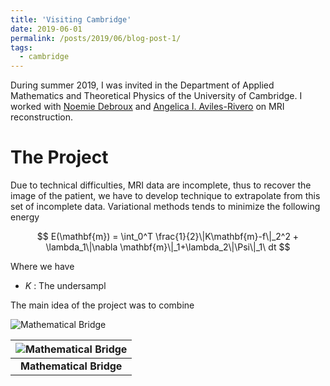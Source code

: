 ```yaml
---
title: 'Visiting Cambridge'
date: 2019-06-01
permalink: /posts/2019/06/blog-post-1/
tags:
  - cambridge
---
```


During summer 2019, I was invited in the Department of Applied Mathematics and Theoretical Physics of the University of Cambridge. I worked with [Noemie Debroux](https://sites.google.com/view/noemiedebroux/) and [Angelica I. Aviles-Rivero](https://angelicaiaviles.wordpress.com/) on MRI reconstruction.

# The Project

Due to technical difficulties, MRI data are incomplete, thus to recover the image of the patient, we have to develop technique to extrapolate from this set of incomplete data. Variational methods tends to minimize the following energy 

$$
E(\mathbf{m}) = \int_0^T \frac{1}{2}\|K\mathbf{m}-f\|_2^2 + \lambda_1\|\nabla \mathbf{m}\|_1+\lambda_2\|\Psi\|_1\ dt
$$

Where we have 
   * $K$ : The undersampl

The main idea of the project was to combine 

![Mathematical Bridge](https://tschmoderer.github.io/images/blogs/math_bridge.jpg)

<center>

| ![Mathematical Bridge](https://tschmoderer.github.io/images/blogs/math_bridge.jpg) |
|:--:|
| **Mathematical Bridge** |

</center>